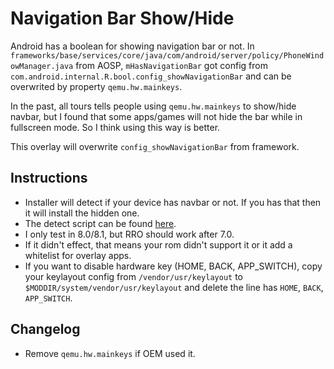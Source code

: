 # Navigation Bar Show/Hide

Android has a boolean for showing navigation bar or not. In ``frameworks/base/services/core/java/com/android/server/policy/PhoneWindowManager.java`` from AOSP, ``mHasNavigationBar`` got config from `com.android.internal.R.bool.config_showNavigationBar` and can be overwrited by property `qemu.hw.mainkeys`.

In the past, all tours tells people using ``qemu.hw.mainkeys`` to show/hide navbar, but I found that some apps/games will not hide the bar while in fullscreen mode. So I think using this way is better. 

This overlay will overwrite ``config_showNavigationBar`` from framework.

## Instructions
- Installer will detect if your device has navbar or not. If you has that then it will install the hidden one.
- The detect script can be found [here](https://gist.github.com/null4n/dd52b2890b60ddbb315de158cc72ef5e).
- I only test in 8.0/8.1, but RRO should work after 7.0.
- If it didn't effect, that means your rom didn't support it or it add a whitelist for overlay apps.
- If you want to disable hardware key (HOME, BACK, APP_SWITCH), copy your keylayout config from ``/vendor/usr/keylayout`` to ``$MODDIR/system/vendor/usr/keylayout`` and delete the line has `HOME`, `BACK`, `APP_SWITCH`.

## Changelog
- Remove ``qemu.hw.mainkeys`` if OEM used it.
